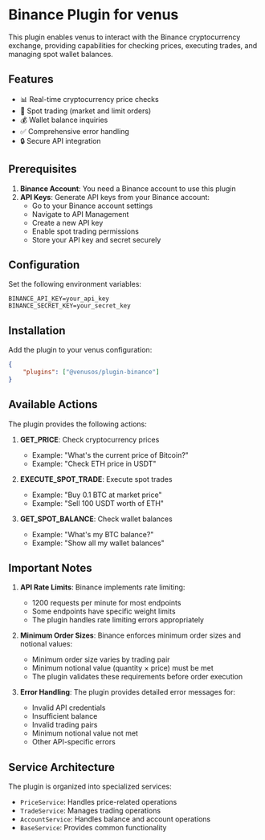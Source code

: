 # Binance Plugin for venus

This plugin enables venus to interact with the Binance cryptocurrency exchange, providing capabilities for checking prices, executing trades, and managing spot wallet balances.

## Features

- 📊 Real-time cryptocurrency price checks
- 💱 Spot trading (market and limit orders)
- 💰 Wallet balance inquiries
- ✅ Comprehensive error handling
- 🔒 Secure API integration

## Prerequisites

1. **Binance Account**: You need a Binance account to use this plugin
2. **API Keys**: Generate API keys from your Binance account:
    - Go to your Binance account settings
    - Navigate to API Management
    - Create a new API key
    - Enable spot trading permissions
    - Store your API key and secret securely

## Configuration

Set the following environment variables:

```env
BINANCE_API_KEY=your_api_key
BINANCE_SECRET_KEY=your_secret_key
```

## Installation

Add the plugin to your venus configuration:

```json
{
    "plugins": ["@venusos/plugin-binance"]
}
```

## Available Actions

The plugin provides the following actions:

1. **GET_PRICE**: Check cryptocurrency prices

    - Example: "What's the current price of Bitcoin?"
    - Example: "Check ETH price in USDT"

2. **EXECUTE_SPOT_TRADE**: Execute spot trades

    - Example: "Buy 0.1 BTC at market price"
    - Example: "Sell 100 USDT worth of ETH"

3. **GET_SPOT_BALANCE**: Check wallet balances
    - Example: "What's my BTC balance?"
    - Example: "Show all my wallet balances"

## Important Notes

1. **API Rate Limits**: Binance implements rate limiting:

    - 1200 requests per minute for most endpoints
    - Some endpoints have specific weight limits
    - The plugin handles rate limiting errors appropriately

2. **Minimum Order Sizes**: Binance enforces minimum order sizes and notional values:

    - Minimum order size varies by trading pair
    - Minimum notional value (quantity × price) must be met
    - The plugin validates these requirements before order execution

3. **Error Handling**: The plugin provides detailed error messages for:
    - Invalid API credentials
    - Insufficient balance
    - Invalid trading pairs
    - Minimum notional value not met
    - Other API-specific errors

## Service Architecture

The plugin is organized into specialized services:

- `PriceService`: Handles price-related operations
- `TradeService`: Manages trading operations
- `AccountService`: Handles balance and account operations
- `BaseService`: Provides common functionality
